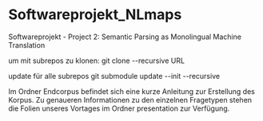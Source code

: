 # Softwareprojekt_NLmaps
Softwareprojekt - Project 2: Semantic Parsing as Monolingual Machine Translation

um mit subrepos zu klonen:
git clone --recursive URL

update für alle subrepos
git submodule update --init --recursive

Im Ordner Endcorpus befindet sich eine kurze Anleitung zur Erstellung des Korpus. Zu genaueren Informationen zu den einzelnen Fragetypen stehen die Folien unseres Vortages im Ordner presentation zur Verfügung.
